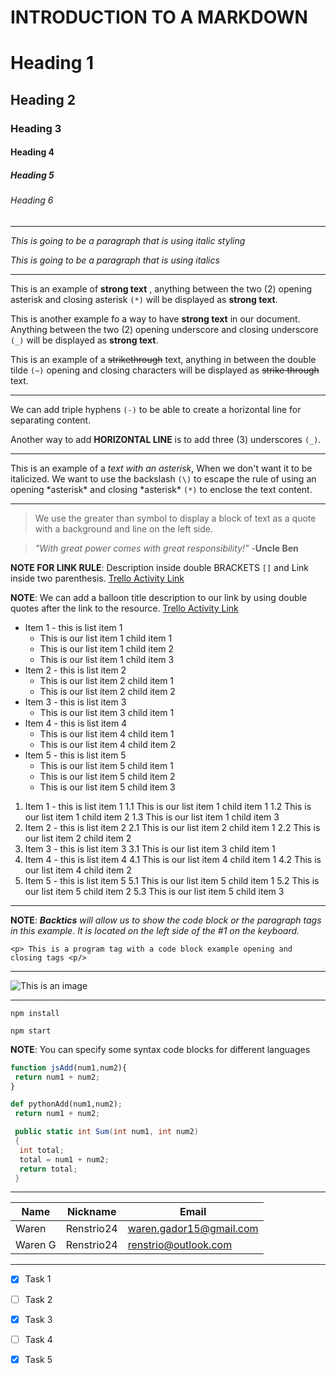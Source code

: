 # INTRODUCTION TO A MARKDOWN

<!-- HEADING -->
# Heading 1

## Heading 2

### Heading 3

#### Heading 4

##### Heading 5

###### Heading 6

---

<!-- ITALICS  -->
_This is going to be a paragraph that is using italic styling_

*This is going to be a paragraph that is using italics*

---

<!-- STRONG -->
This is an example of **strong text** , anything between the two (2) opening asterisk and closing asterisk `(*)` will be displayed as **strong text**.

This is another example fo a way to have __strong text__ in our document. Anything between the two (2) opening underscore and closing underscore `(_)` will be displayed as __strong text__.

<!-- STRIKETHROUGH -->
This is an example of a ~~strikethrough~~ text, anything in between the double tilde `(~)` opening and closing characters will be displayed as ~~strike through~~ text.

---
<!--HORIZONTAL-->
We can add triple hyphens `(-)` to be able to create a horizontal line for separating content.

Another way to add __HORIZONTAL LINE__ is to add three (3) underscores `(_)`.
___

<!--ESCAPE CHARACTER RULE USING BACKSLASH \ -->
This is an example of a *text with an asterisk*, When we don't want it to be italicized. We want to use the backslash `(\)` to escape the rule of using an opening \*asterisk* and closing \*asterisk* `(*)` to enclose the text content.

---

<!-- BLOCKQUOTE RULE-->
> We use the greater than symbol to display a block of text as a quote with a background and line on the left side.

> *"With great power comes with great responsibility!"* -__Uncle Ben__

<!-- LINK RULE-->
**NOTE FOR LINK RULE**: Description inside double BRACKETS `[]` and Link inside two parenthesis.
[Trello Activity Link](https://www.youtube.com/playlist?list=PLHztOObXYCYGL2DNt5yVzeTyyyohG50tv)

__NOTE__: We can add a balloon title description to our link by using double quotes after the link to the resource.
[Trello Activity Link](https://www.youtube.com/playlist?list=PLHztOObXYCYGL2DNt5yVzeTyyyohG50tv "This is a youtube playlist link")

<!-- LIST ITEM RULES-->

<!--UNORDERED LISTS-->
* Item 1 - this is list item 1
  * This is our list item 1 child item 1
  * This is our list item 1 child item 2
  * This is our list item 1 child item 3
* Item 2 - this is list item 2
  * This is our list item 2 child item 1
  * This is our list item 2 child item 2
* Item 3 - this is list item 3
  * This is our list item 3 child item 1
* Item 4 - this is list item 4
  * This is our list item 4 child item 1
  * This is our list item 4 child item 2
* Item 5 - this is list item 5
  * This is our list item 5 child item 1
  * This is our list item 5 child item 2
  * This is our list item 5 child item 3
 
<!--ORDERED LIST--> 
1. Item 1 - this is list item 1
  1.1 This is our list item 1 child item 1
  1.2 This is our list item 1 child item 2
  1.3 This is our list item 1 child item 3
2. Item 2 - this is list item 2
  2.1 This is our list item 2 child item 1
  2.2 This is our list item 2 child item 2
3. Item 3 - this is list item 3
  3.1 This is our list item 3 child item 1
4. Item 4 - this is list item 4
  4.1 This is our list item 4 child item 1
  4.2 This is our list item 4 child item 2
5. Item 5 - this is list item 5
  5.1 This is our list item 5 child item 1
  5.2 This is our list item 5 child item 2
  5.3 This is our list item 5 child item 3

---

<!--CODE BLOCK INLINE --> 
**NOTE**: *__Backtics__ will allow us to show the code block or the paragraph tags in this example. It is located on the left side of the #1 on the keyboard.*

`<p> This is a program tag with a code block example opening and closing tags <p/>`

---
<!-- IMAGE -->
![This is an image](https://images.pexels.com/photos/230477/pexels-photo-230479.jpeg?auto=compress&cs=tinysrgb&w=1260&h=750&dpr=2)

---

<!GITHUB FLAVOR SET OF CODEBLOCK-->
<!--CODEBLOCKS FOR GITHUB DOCUMENTATION-->

```install npm
npm install

npm start
```
__NOTE__: You can specify some syntax code blocks for different languages

```javascript
function jsAdd(num1,num2){
 return num1 + num2;
}
```

```python
def pythonAdd(num1,num2);
 return num1 + num2;
```

```C#
 public static int Sum(int num1, int num2)
 {
  int total;
  total = num1 + num2;
  return total;
 }
```

---

<!--TABLES-->
| Name | Nickname | Email|
|------|----------|------|
|Waren |Renstrio24 |waren.gador15@gmail.com |
|Waren G|Renstrio24|renstrio@outlook.com|

---

<!--TASK LIST-->
* [x] Task 1
* [ ] Task 2
* [x] Task 3
* [ ] Task 4
* [x] Task 5

 
 
